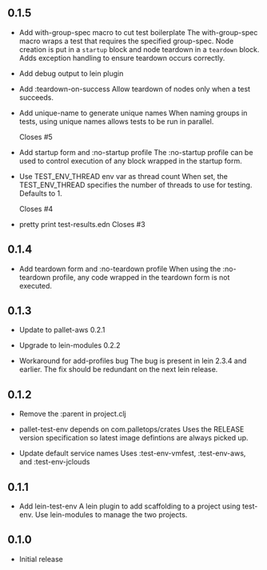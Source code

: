 ## 0.1.5

- Add with-group-spec macro to cut test boilerplate
  The with-group-spec macro wraps a test that requires the specified 
  group-spec. Node creation is put in a `startup` block and node teardown in
  a `teardown` block.  Adds exception handling to ensure teardown occurs
  correctly.

- Add debug output to lein plugin

- Add :teardown-on-success
  Allow teardown of nodes only when a test succeeds.

- Add unique-name to generate unique names
  When naming groups in tests, using unique names allows tests to be run in
  parallel.

  Closes #5

- Add startup form and :no-startup profile
  The :no-startup profile can be used to control execution of any block 
  wrapped in the startup form.

- Use TEST_ENV_THREAD env var as thread count
  When set, the TEST_ENV_THREAD specifies the number of threads to use for 
  testing.  Defaults to 1.

  Closes #4

- pretty print test-results.edn
  Closes #3

## 0.1.4

- Add teardown form and :no-teardown profile
  When using the :no-teardown profile, any code wrapped in the teardown form
  is not executed.

## 0.1.3

- Update to pallet-aws 0.2.1

- Upgrade to lein-modules 0.2.2

- Workaround for add-profiles bug
  The bug is present in lein 2.3.4 and earlier.  The fix should be redundant
  on the next lein release.

## 0.1.2

- Remove the :parent in project.clj

- pallet-test-env depends on com.palletops/crates
  Uses the RELEASE version specification so latest image defintions are
  always picked up.

- Update default service names
  Uses :test-env-vmfest, :test-env-aws, and :test-env-jclouds

## 0.1.1

- Add lein-test-env
  A lein plugin to add scaffolding to a project using test-env.
  Use lein-modules to manage the two projects.

## 0.1.0

- Initial release
